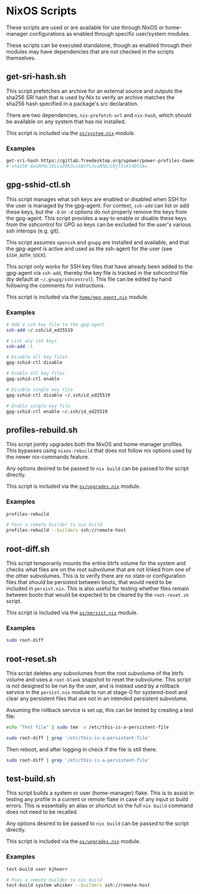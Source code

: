 # NixOS Scripts

These scripts are used or are available for use through NixOS or home-manager
configurations as enabled through specific user/system modules.

These scripts can be executed standalone, though as enabled through their
modules may have dependencies that are not checked in the scripts themselves.

## get-sri-hash.sh

This script prefetches an archive for an external source and outputs the
sha256 SRI hash that is used by Nix to verify an archive matches the sha256
hash specified in a package's src declaration.

There are two dependencies, `nix-prefetch-url` and `nix-hash`, which should be
available on any system that has nix installed.

This script is included via the [`os/system.nix`](../os/system.nix) module.

### Examples

```bash
get-sri-hash https://gitlab.freedesktop.org/upower/power-profiles-daemon/-/archive/0.20/power-profiles-daemon-0.20.tar
# sha256-8wSRPR/1ELcsZ9K3LvSNlPcJvxRhb/LRjTIxKtdQlCA=
```

## gpg-sshid-ctl.sh

This script manages what ssh keys are enabled or disabled when SSH for the user
is managed by the gpg-agent. For context, `ssh-add` can list or add these keys,
but the `-D` or `-d` options do not properly remove the keys from the
gpg-agent. This script provides a way to enable or disable these keys from the
sshcontrol for GPG so keys can be excluded for the user's various ssh interops
(e.g. git).

This script assumes `openssh` and `gnupg` are installed and available, and that
the gpg-agent is active and used as the ssh-agent for the user (see
`$SSH_AUTH_SOCK`).

This script only works for SSH key files that have already been added to the
gpg-agent via `ssh-add`, thereby the key file is tracked in the sshcontrol file
(by default at `~/.gnupg/sshcontrol`). This file can be edited by hand
following the comments for instructions.

This script is included via the [`home/gpg-agent.nix`](../home/gpg-agent.nix)
module.

### Examples

```bash
# Add a ssh key file to the gpg-agent
ssh-add ~/.ssh/id_ed25519

# List any ssh keys
ssh-add -l

# Disable all key files
gpg-sshid-ctl disable

# Enable all key files
gpg-sshid-ctl enable

# Disable single key file
gpg-sshid-ctl disable ~/.ssh/id_ed25519

# Enable single key file
gpg-sshid-ctl enable ~/.ssh/id_ed25519
```

## profiles-rebuild.sh

This script jointly upgrades both the NixOS and home-manager profiles. This
bypasses using `nixos-rebuild` that does not follow nix options used by the
newer nix-commands feature.

Any options desired to be passed to `nix build` can be passed to the script
directly.

This script is included via the [`os/upgrades.nix`](../os/upgrades.nix) module.

### Examples

```bash
profiles-rebuild

# Pass a remote builder to nix build
profiles-rebuild --builders ssh://remote-host
```

## root-diff.sh

This script temporarily mounts the entire btrfs volume for the system and
checks what files are on the root subvolume that are not linked from one of
the other subvolumes. This is to verify there are no state or configuration
files that should be persisted between boots, that would need to be included
in `persist.nix`. This is also useful for testing whether files remain between
boots that would be expected to be cleared by the `root-reset.sh` script.

This script is included via the [`os/persist.nix`](../os/persist.nix) module.

### Examples

```bash
sudo root-diff
```

## root-reset.sh

This script deletes any subvolumes from the root subvolume of the btrfs volume
and uses a `root-blank` snapshot to reset the subvolume. This script is not
designed to be run by the user, and is instead used by a rollback service in
the `persist.nix` module to run at stage-0 for systemd-boot and clear any
persistent files that are not in an intended persistent subvolume.

Assuming the rollback service is set up, this can be tested by creating a test
file:

```bash
echo "Test file" | sudo tee -a /etc/this-is-a-persistent-file

sudo root-diff | grep '/etc/this-is-a-persistent-file'
```

Then reboot, and after logging in check if the file is still there:

```bash
sudo root-diff | grep '/etc/this-is-a-persistent-file'
```

## test-build.sh

This script builds a system or user (home-manager) flake. This is to assist
in testing any profile in a current or remote flake in case of any input or
build errors. This is essentially an alias or shortcut so the full `nix build`
command does not need to be recalled.

Any options desired to be passed to `nix build` can be passed to the script
directly.

This script is included via the [`os/upgrades.nix`](../os/upgrades.nix) module.

### Examples

```bash
test-build user kjhoerr

# Pass a remote builder to nix build
test-build system whisker --builders ssh://remote-host
```


